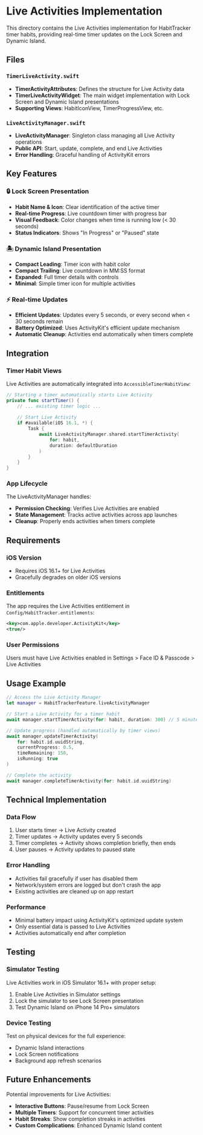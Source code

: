 # Live Activities Implementation

This directory contains the Live Activities implementation for HabitTracker timer habits, providing real-time timer updates on the Lock Screen and Dynamic Island.

## Files

### `TimerLiveActivity.swift`
- **TimerActivityAttributes**: Defines the structure for Live Activity data
- **TimerLiveActivityWidget**: The main widget implementation with Lock Screen and Dynamic Island presentations
- **Supporting Views**: HabitIconView, TimerProgressView, etc.

### `LiveActivityManager.swift`
- **LiveActivityManager**: Singleton class managing all Live Activity operations
- **Public API**: Start, update, complete, and end Live Activities
- **Error Handling**: Graceful handling of ActivityKit errors

## Key Features

### 🔒 Lock Screen Presentation
- **Habit Name & Icon**: Clear identification of the active timer
- **Real-time Progress**: Live countdown timer with progress bar
- **Visual Feedback**: Color changes when time is running low (< 30 seconds)
- **Status Indicators**: Shows "In Progress" or "Paused" state

### 🏝️ Dynamic Island Presentation
- **Compact Leading**: Timer icon with habit color
- **Compact Trailing**: Live countdown in MM:SS format  
- **Expanded**: Full timer details with controls
- **Minimal**: Simple timer icon for multiple activities

### ⚡ Real-time Updates
- **Efficient Updates**: Updates every 5 seconds, or every second when < 30 seconds remain
- **Battery Optimized**: Uses ActivityKit's efficient update mechanism
- **Automatic Cleanup**: Activities end automatically when timers complete

## Integration

### Timer Habit Views
Live Activities are automatically integrated into `AccessibleTimerHabitView`:

```swift
// Starting a timer automatically starts Live Activity
private func startTimer() {
    // ... existing timer logic ...
    
    // Start Live Activity
    if #available(iOS 16.1, *) {
        Task {
            await LiveActivityManager.shared.startTimerActivity(
                for: habit,
                duration: defaultDuration
            )
        }
    }
}
```

### App Lifecycle
The LiveActivityManager handles:
- **Permission Checking**: Verifies Live Activities are enabled
- **State Management**: Tracks active activities across app launches
- **Cleanup**: Properly ends activities when timers complete

## Requirements

### iOS Version
- Requires iOS 16.1+ for Live Activities
- Gracefully degrades on older iOS versions

### Entitlements
The app requires the Live Activities entitlement in `Config/HabitTracker.entitlements`:
```xml
<key>com.apple.developer.ActivityKit</key>
<true/>
```

### User Permissions
Users must have Live Activities enabled in Settings > Face ID & Passcode > Live Activities

## Usage Example

```swift
// Access the Live Activity Manager
let manager = HabitTrackerFeature.liveActivityManager

// Start a Live Activity for a timer habit
await manager.startTimerActivity(for: habit, duration: 300) // 5 minutes

// Update progress (handled automatically by timer views)
await manager.updateTimerActivity(
    for: habit.id.uuidString,
    currentProgress: 0.5,
    timeRemaining: 150,
    isRunning: true
)

// Complete the activity
await manager.completeTimerActivity(for: habit.id.uuidString)
```

## Technical Implementation

### Data Flow
1. User starts timer → Live Activity created
2. Timer updates → Activity updates every 5 seconds  
3. Timer completes → Activity shows completion briefly, then ends
4. User pauses → Activity updates to paused state

### Error Handling
- Activities fail gracefully if user has disabled them
- Network/system errors are logged but don't crash the app
- Existing activities are cleaned up on app restart

### Performance
- Minimal battery impact using ActivityKit's optimized update system
- Only essential data is passed to Live Activities
- Activities automatically end after completion

## Testing

### Simulator Testing
Live Activities work in iOS Simulator 16.1+ with proper setup:
1. Enable Live Activities in Simulator settings
2. Lock the simulator to see Lock Screen presentation
3. Test Dynamic Island on iPhone 14 Pro+ simulators

### Device Testing
Test on physical devices for the full experience:
- Dynamic Island interactions
- Lock Screen notifications
- Background app refresh scenarios

## Future Enhancements

Potential improvements for Live Activities:
- **Interactive Buttons**: Pause/resume from Lock Screen
- **Multiple Timers**: Support for concurrent timer activities
- **Habit Streaks**: Show completion streaks in activities
- **Custom Complications**: Enhanced Dynamic Island content